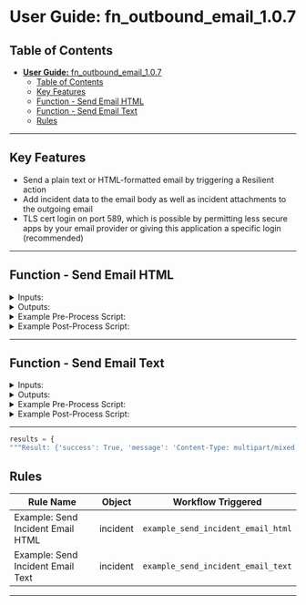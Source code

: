 # **User Guide:** fn_outbound_email_1.0.7

## Table of Contents
- [**User Guide:** fn_outbound_email_1.0.7](#user-guide-fnoutboundemail107)
  - [Table of Contents](#table-of-contents)
  - [Key Features](#key-features)
  - [Function - Send Email HTML](#function---send-email-html)
  - [Function - Send Email Text](#function---send-email-text)
  - [Rules](#rules)

---

## Key Features
* Send a plain text or HTML-formatted email by triggering a Resilient action
* Add incident data to the email body as well as incident attachments to the outgoing email
* TLS cert login on port 589, which is possible by permitting less secure apps by your email provider or giving this application a specific login (recommended)

---

## Function - Send Email HTML

<details><summary>Inputs:</summary>
<p>

| Name | Type | Required | Example | Tooltip |
| ---- | :--: | :------: | ------- | ------- |
| `mail_bcc` | `text` | No | `-` | - |
| `mail_body_html` | `text` | No | `-` | - |
| `mail_body_text` | `text` | No | `-` | - |
| `mail_cc` | `text` | No | `-` | - |
| `mail_from` | `text` | No | `-` | - |
| `mail_incident_id` | `number` | No | `-` | - |
| `mail_subject` | `text` | No | `-` | - |
| `mail_to` | `text` | No | `-` | - |

</p>
</details>

<details><summary>Outputs:</summary>
<p>


</p>
</details>

<details><summary>Example Pre-Process Script:</summary>
<p>

```python
inputs.mail_to = rule.properties.mail_to
inputs.mail_cc = rule.properties.mail_cc
inputs.mail_incident_id = incident.id
inputs.mail_from = "changeme.resilientsystems.com"
inputs.mail_subject = "[{0}] {1}".format(incident.id, incident.name)

inputs.mail_body_html = """
{% set NOT_FOUND = ["Not Found!","-","None",None] %}
{% macro get_row(label,field_name) -%}
	{% set value = template_helper.get_incident_value(incident,field_name) %}
	{% set style = "font-family: Calibri; color: rgb(31,73,125)" %}
    {% if value and value not in NOT_FOUND and not value.startswith('-') %}
    <tr>
        <td width="100" style="{{style}}; font-weight:bold">{{ label }}</td>
        <td style="{{style}}">{{ value }}</td>
    </tr>
    {% endif %}
{%- endmacro %}
<table width="100%" >
<tr>
    <td colspan="2">
        <h3 style="color: rgb(68,114,196)">INCIDENT DETAILS</h3>
        <hr size="1" width="100%" noshade style="color:#FFDF57" align="center"/>
    </td>
</tr>
    {{ get_row('Severity','severity_code') }}
    {{ get_row('Status','plan_status') }}
    {{ get_row('Created','create_date') }}
    {{ get_row('Category','incident_type_ids') }}
<tr>
    <td colspan="2">
        <br><h3 style="color: rgb(68,114,196)">INCIDENT DESCRIPTION</h3>
        <hr size="1" width="100%" noshade style="color:#FFDF57" align="center"/>
    </td>
</tr>
</table>
<br>
"""
```

</p>
</details>

<details><summary>Example Post-Process Script:</summary>
<p>

```python
if results.success:
  dummy = "N/A"
  noteText = u"Email Sent if mail server is valid/authenticated\n From: {0}\n To: {1}\n CC: {2}\n BCC: {3}\n Subject: {4}\n Body: {5}".format(results.content.inputs[0].strip("u\"[]"), results.content.inputs[1].strip("u\"[]"), results.content.inputs[2].strip("u\"[]"), results.content.inputs[3].strip("u\"[]"), results.content.inputs[4].strip("u\""), results.content.text )   
else:
  noteText = u"Email NOT Sent\n From: {0}\n To: {1}".format(results.content.inputs[0].strip("u\"[]"), results.content.inputs[1].strip("u\"[]"))
incident.addNote(noteText)
```

```python
results = {
"""2020-03-29 13:23:23,135 DEBUG [actions_component] Result: {'success': True, 'message': 'Content-Type: multipart/mixed; boundary="===============3279704273121734511=="\nMIME-Version: 1.0\nFrom: changeme@resilientsystems.com\nTo: dummy@email.com\nCC: \nBCC: \nSubject: [2095] aueo\n\n--===============3279704273121734511==\nMIME-Version: 1.0\nContent-Type: text/html; charset="utf-8"\nContent-Transfer-Encoding: base64\n\nCgoKPHRhYmxlIHdpZHRoPSIxMDAlIiA+Cjx0cj4KICAgIDx0ZCBjb2xzcGFuPSIyIj4KICAgICAg\nICA8aDMgc3R5bGU9ImNvbG9yOiByZ2IoNjgsMTE0LDE5NikiPklOQ0lERU5UIERFVEFJTFM8L2gz\nPgogICAgICAgIDxociBzaXplPSIxIiB3aWR0aD0iMTAwJSIgbm9zaGFkZSBzdHlsZT0iY29sb3I6\nI0ZGREY1NyIgYWxpZ249ImNlbnRlciIvPgogICAgPC90ZD4KPC90cj4KICAgIAoJCiAgICAKICAg\nIDx0cj4KICAgICAgICA8dGQgd2lkdGg9IjEwMCIgc3R5bGU9ImZvbnQtZmFtaWx5OiBDYWxpYnJp\nOyBjb2xvcjogcmdiKDMxLDczLDEyNSk7IGZvbnQtd2VpZ2h0OmJvbGQiPlNldmVyaXR5PC90ZD4K\nICAgICAgICA8dGQgc3R5bGU9ImZvbnQtZmFtaWx5OiBDYWxpYnJpOyBjb2xvcjogcmdiKDMxLDcz\nLDEyNSkiPkxvdzwvdGQ+CiAgICA8L3RyPgogICAgCiAgICAKCQogICAgCiAgICA8dHI+CiAgICAg\nICAgPHRkIHdpZHRoPSIxMDAiIHN0eWxlPSJmb250LWZhbWlseTogQ2FsaWJyaTsgY29sb3I6IHJn\nYigzMSw3MywxMjUpOyBmb250LXdlaWdodDpib2xkIj5TdGF0dXM8L3RkPgogICAgICAgIDx0ZCBz\ndHlsZT0iZm9udC1mYW1pbHk6IENhbGlicmk7IGNvbG9yOiByZ2IoMzEsNzMsMTI1KSI+QTwvdGQ+\nCiAgICA8L3RyPgogICAgCiAgICAKCQogICAgCiAgICA8dHI+CiAgICAgICAgPHRkIHdpZHRoPSIx\nMDAiIHN0eWxlPSJmb250LWZhbWlseTogQ2FsaWJyaTsgY29sb3I6IHJnYigzMSw3MywxMjUpOyBm\nb250LXdlaWdodDpib2xkIj5DcmVhdGVkPC90ZD4KICAgICAgICA8dGQgc3R5bGU9ImZvbnQtZmFt\naWx5OiBDYWxpYnJpOyBjb2xvcjogcmdiKDMxLDczLDEyNSkiPjIwMTktMTEtMTRUMTQ6MTQ6NDE8\nL3RkPgogICAgPC90cj4KICAgIAogICAgCgkKICAgIAogICAgPHRyPgogICAgICAgIDx0ZCB3aWR0\naD0iMTAwIiBzdHlsZT0iZm9udC1mYW1pbHk6IENhbGlicmk7IGNvbG9yOiByZ2IoMzEsNzMsMTI1\nKTsgZm9udC13ZWlnaHQ6Ym9sZCI+Q2F0ZWdvcnk8L3RkPgogICAgICAgIDx0ZCBzdHlsZT0iZm9u\ndC1mYW1pbHk6IENhbGlicmk7IGNvbG9yOiByZ2IoMzEsNzMsMTI1KSI+Q29tbXVuaWNhdGlvbiBl\ncnJvciAoZmF4OyBlbWFpbCk8L3RkPgogICAgPC90cj4KICAgIAo8dHI+CiAgICA8dGQgY29sc3Bh\nbj0iMiI+CiAgICAgICAgPGJyPjxoMyBzdHlsZT0iY29sb3I6IHJnYig2OCwxMTQsMTk2KSI+SU5D\nSURFTlQgREVTQ1JJUFRJT048L2gzPgogICAgICAgIDxociBzaXplPSIxIiB3aWR0aD0iMTAwJSIg\nbm9zaGFkZSBzdHlsZT0iY29sb3I6I0ZGREY1NyIgYWxpZ249ImNlbnRlciIvPgogICAgPC90ZD4K\nPC90cj4KPC90YWJsZT4KPGJyPg==\n\n--===============3279704273121734511==--\n'}
<Ack[*] ()>
}"""
}
```
</p>
</details>

---

## Function - Send Email Text

<details><summary>Inputs:</summary>
<p>

| Name | Type | Required | Example | Tooltip |
| ---- | :--: | :------: | ------- | ------- |
| `mail_bcc` | `text` | No | `-` | - |
| `mail_body_html` | `text` | No | `-` | - |
| `mail_body_text` | `text` | No | `-` | - |
| `mail_cc` | `text` | No | `-` | - |
| `mail_from` | `text` | No | `-` | - |
| `mail_incident_id` | `number` | No | `-` | - |
| `mail_subject` | `text` | No | `-` | - |
| `mail_to` | `text` | No | `-` | - |

</p>
</details>

<details><summary>Outputs:</summary>
<p>

---
```python
results = {
"""Result: {'success': True, 'message': 'Content-Type: multipart/mixed; boundary="===============3279704273121734511=="\nMIME-Version: 1.0\nFrom: changeme@resilientsystems.com\nTo: dummy@email.com\nCC: \nBCC: \nSubject: [2095] aueo\n\n--===============3279704273121734511==\nMIME-Version: 1.0\nContent-Type: text/html; charset="utf-8"\nContent-Transfer-Encoding: base64\n\nCgoKPHRhYmxlIHdpZHRoPSIxMDAlIiA+Cjx0cj4KICAgIDx0ZCBjb2xzcGFuPSIyIj4KICAgICAg\nICA8aDMgc3R5bGU9ImNvbG9yOiByZ2IoNjgsMTE0LDE5NikiPklOQ0lERU5UIERFVEFJTFM8L2gz\nPgogICAgICAgIDxociBzaXplPSIxIiB3aWR0aD0iMTAwJSIgbm9zaGFkZSBzdHlsZT0iY29sb3I6\nI0ZGREY1NyIgYWxpZ249ImNlbnRlciIvPgogICAgPC90ZD4KPC90cj4KICAgIAoJCiAgICAKICAg\nIDx0cj4KICAgICAgICA8dGQgd2lkdGg9IjEwMCIgc3R5bGU9ImZvbnQtZmFtaWx5OiBDYWxpYnJp\nOyBjb2xvcjogcmdiKDMxLDczLDEyNSk7IGZvbnQtd2VpZ2h0OmJvbGQiPlNldmVyaXR5PC90ZD4K\nICAgICAgICA8dGQgc3R5bGU9ImZvbnQtZmFtaWx5OiBDYWxpYnJpOyBjb2xvcjogcmdiKDMxLDcz\nLDEyNSkiPkxvdzwvdGQ+CiAgICA8L3RyPgogICAgCiAgICAKCQogICAgCiAgICA8dHI+CiAgICAg\nICAgPHRkIHdpZHRoPSIxMDAiIHN0eWxlPSJmb250LWZhbWlseTogQ2FsaWJyaTsgY29sb3I6IHJn\nYigzMSw3MywxMjUpOyBmb250LXdlaWdodDpib2xkIj5TdGF0dXM8L3RkPgogICAgICAgIDx0ZCBz\ndHlsZT0iZm9udC1mYW1pbHk6IENhbGlicmk7IGNvbG9yOiByZ2IoMzEsNzMsMTI1KSI+QTwvdGQ+\nCiAgICA8L3RyPgogICAgCiAgICAKCQogICAgCiAgICA8dHI+CiAgICAgICAgPHRkIHdpZHRoPSIx\nMDAiIHN0eWxlPSJmb250LWZhbWlseTogQ2FsaWJyaTsgY29sb3I6IHJnYigzMSw3MywxMjUpOyBm\nb250LXdlaWdodDpib2xkIj5DcmVhdGVkPC90ZD4KICAgICAgICA8dGQgc3R5bGU9ImZvbnQtZmFt\naWx5OiBDYWxpYnJpOyBjb2xvcjogcmdiKDMxLDczLDEyNSkiPjIwMTktMTEtMTRUMTQ6MTQ6NDE8\nL3RkPgogICAgPC90cj4KICAgIAogICAgCgkKICAgIAogICAgPHRyPgogICAgICAgIDx0ZCB3aWR0\naD0iMTAwIiBzdHlsZT0iZm9udC1mYW1pbHk6IENhbGlicmk7IGNvbG9yOiByZ2IoMzEsNzMsMTI1\nKTsgZm9udC13ZWlnaHQ6Ym9sZCI+Q2F0ZWdvcnk8L3RkPgogICAgICAgIDx0ZCBzdHlsZT0iZm9u\ndC1mYW1pbHk6IENhbGlicmk7IGNvbG9yOiByZ2IoMzEsNzMsMTI1KSI+Q29tbXVuaWNhdGlvbiBl\ncnJvciAoZmF4OyBlbWFpbCk8L3RkPgogICAgPC90cj4KICAgIAo8dHI+CiAgICA8dGQgY29sc3Bh\nbj0iMiI+CiAgICAgICAgPGJyPjxoMyBzdHlsZT0iY29sb3I6IHJnYig2OCwxMTQsMTk2KSI+SU5D\nSURFTlQgREVTQ1JJUFRJT048L2gzPgogICAgICAgIDxociBzaXplPSIxIiB3aWR0aD0iMTAwJSIg\nbm9zaGFkZSBzdHlsZT0iY29sb3I6I0ZGREY1NyIgYWxpZ249ImNlbnRlciIvPgogICAgPC90ZD4K\nPC90cj4KPC90YWJsZT4KPGJyPg==\n\n--===============3279704273121734511==--\n'}
<Ack[*] ()>
}"""
```

</p>
</details>

<details><summary>Example Pre-Process Script:</summary>
<p>

```python
inputs.mail_to = rule.properties.mail_to
inputs.mail_cc = rule.properties.mail_cc
inputs.mail_incident_id = incident.id
inputs.mail_from = "changeme.resilientsystems.com"
inputs.mail_subject = "[{0}] {1}".format(incident.id, incident.name)

inputs.mail_body_html = """
Incident Summary:
    Severity Code: {{ incident.severity_code }}
    Plan Status: {{ incident.plan_status }}
    Created: {{ template_helper.format_timestamp(incident.create_date) }}
    Incident Type: {{ incident.incident_type_ids }}
"""
```

</p>
</details>

<details><summary>Example Post-Process Script:</summary>
<p>

```python
if results.success:
  dummy = "N/A"
  noteText = u"Email Sent if mail server is valid/authenticated\n From: {0}\n To: {1}\n CC: {2}\n BCC: {3}\n Subject: {4}\n Body: {5}".format(results.content.inputs[0].strip("u\"[]"), results.content.inputs[1].strip("u\"[]"), results.content.inputs[2].strip("u\"[]"), results.content.inputs[3].strip("u\"[]"), results.content.inputs[4].strip("u\""), results.content.text )   
else:
  noteText = u"Email NOT Sent\n From: {0}\n To: {1}".format(results.content.inputs[0].strip("u\"[]"), results.content.inputs[1].strip("u\"[]"))
incident.addNote(noteText)
```

</p>
</details>

---
```python
results = {
"""Result: {'success': True, 'message': 'Content-Type: multipart/mixed; boundary="===============5097991223385854320=="\nMIME-Version: 1.0\nFrom: changeme.resilientsystems.com\nTo: dummy@email.com\nCC: \nBCC: \nSubject: [2095] aueo\n\n--===============5097991223385854320==\nMIME-Version: 1.0\nContent-Type: text/plain; charset="utf-8"\nContent-Transfer-Encoding: base64\n\nCkluY2lkZW50IFN1bW1hcnk6CiAgICBTZXZlcml0eSBDb2RlOiBMb3cKICAgIFBsYW4gU3RhdHVz\nOiBBCiAgICBDcmVhdGVkOiAyMDE5LTExLTE0VDE0OjE0OjQxCiAgICBJbmNpZGVudCBUeXBlOiBb\nJiMzOTtDb21tdW5pY2F0aW9uIGVycm9yIChmYXg7IGVtYWlsKSYjMzk7XQo=\n\n--===============5097991223385854320==--\n'}"""
```


## Rules
| Rule Name | Object | Workflow Triggered |
| --------- | ------ | ------------------ |
| Example: Send Incident Email HTML | incident | `example_send_incident_email_html` |
| Example: Send Incident Email Text | incident | `example_send_incident_email_text` |

---
